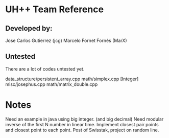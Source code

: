 # UH++ Team Reference

## Developed by:

Jose Carlos Gutierrez (jcg)
Marcelo Fornet Fornés (MarX)

## Untested

There are a lot of codes untested yet.

 data_structure/persistent_array.cpp
 math/simplex.cpp [Integer]
 misc/josephus.cpp
 math/matrix_double.cpp

# Notes

Need an example in java using big integer. (and big decimal)
Need modular inverse of the first N number in linear time.
Implement closest pair points and closest point to each point.
    Post of Swisstak, project on random line.
